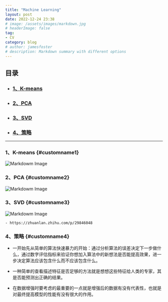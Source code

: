```yaml
---
title: "Machine Learning"
layout: post
date: 2022-12-24 23:38
# image: /assets/images/markdown.jpg
# headerImage: false
tag:
- CV
category: blog
# author: jamesfoster
# description: Markdown summary with different options
---
```


## 目录

- ### [1、K-means](#customname1)

- ### [2、PCA](#customname2)

- ### [3、SVD](#customname3)

- ### [4、策略](#customname3)

---

### 1、K-means {#customname1}

<!-- ![Markdowm Image](/assets\Machine_Learning\image_1.png) -->
![Markdowm Image](https://raw.githubusercontent.com/yang-yang-o-o/yang-yang-o-o.github.io/main/assets/Machine_Learning\image_1.png)

### 2、PCA {#customname2}

<!-- ![Markdowm Image](/assets\Machine_Learning\image_2.png) -->
![Markdowm Image](https://raw.githubusercontent.com/yang-yang-o-o/yang-yang-o-o.github.io/main/assets/Machine_Learning\image_2.png)

### 3、SVD {#customname3}

<!-- ![Markdowm Image](/assets\Machine_Learning\image_3.png) -->
![Markdowm Image](https://raw.githubusercontent.com/yang-yang-o-o/yang-yang-o-o.github.io/main/assets/Machine_Learning\image_3.png)

    - https://zhuanlan.zhihu.com/p/29846048

### 4、策略 {#customname4}

- 一开始先从简单的算法快速暴力的开始：通过分析算法的误差决定下一步做什么，通过数字评估指标来验证你想加入算法中的新想法是否能提高效果，进一步决定算法应该包含什么而不应该包含什么。

- 一种简单的查看描述特征是否足够的方法就是想想这些特征给人类的专家，其是否能预测出正确的结果。

- 在数据增强时要考虑的最重要的一点就是增强后的数据有没有代表性，也就是对最终提高模型的性能有没有很大的作用。
